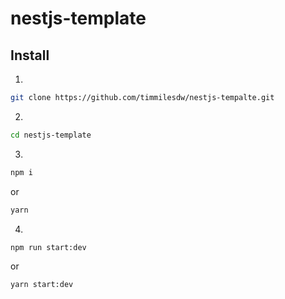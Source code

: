 # nestjs-template

## Install
1.
```bash
git clone https://github.com/timmilesdw/nestjs-tempalte.git
```
2.
```bash
cd nestjs-template
```
3.
```bash
npm i
```
or
```bash
yarn
```
4.
```bash
npm run start:dev
```
or
```bash
yarn start:dev
```
